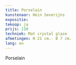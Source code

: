 ```yaml
---
title: Porselain
kunstenaar: Hein Severijns
expositie: 
tekoop: ja
prijs: 110
techniek: Mat crystal glaze
afmetingen: H 21 cm.- B 7 cm.
lang: en
---
```


Porselain